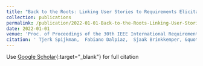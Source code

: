```yaml
---
title: "Back to the Roots: Linking User Stories to Requirements Elicitation Conversations"
collection: publications
permalink: /publication/2022-01-01-Back-to-the-Roots-Linking-User-Stories-to-Requirements-Elicitation-Conversations
date: 2022-01-01
venue: 'Proc. of Proceedings of the 30th IEEE International Requirements Engineering Conference, RE:Next! Track (RE&apos;22)'
citation: ' Tjerk Spijkman,  Fabiano Dalpiaz,  Sjaak Brinkkemper, &quot;Back to the Roots: Linking User Stories to Requirements Elicitation Conversations.&quot; Proc. of Proceedings of the 30th IEEE International Requirements Engineering Conference, RE:Next! Track (RE&amp;apos;22), 2022.'
---
```

Use [Google Scholar](https://scholar.google.com/scholar?q=Back+to+the+Roots:+Linking+User+Stories+to+Requirements+Elicitation+Conversations){:target="_blank"} for full citation